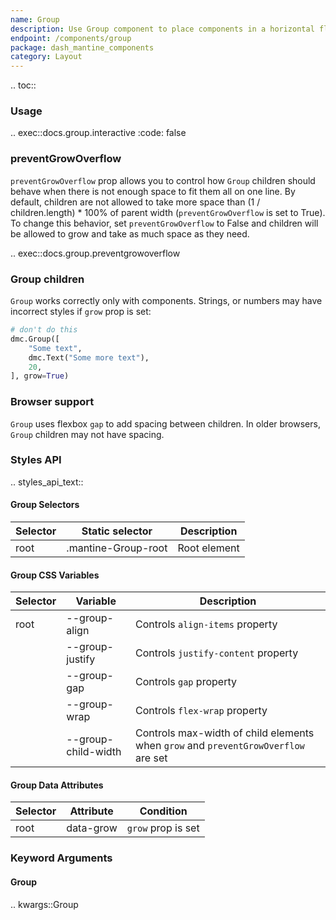 ```yaml
---
name: Group
description: Use Group component to place components in a horizontal flex container.
endpoint: /components/group
package: dash_mantine_components
category: Layout
---
```


.. toc::

### Usage

.. exec::docs.group.interactive
    :code: false

### preventGrowOverflow
`preventGrowOverflow` prop allows you to control how `Group` children should behave when there is not enough space to
fit them all on one line. By default, children are not allowed to take more space than (1 / children.length) * 100%
of parent width (`preventGrowOverflow` is set to True). To change this behavior, set `preventGrowOverflow` to False and 
children will be allowed to grow and take as much space as they need.


.. exec::docs.group.preventgrowoverflow

### Group children
`Group` works correctly only with components. Strings, or numbers may have incorrect styles if `grow` prop is set:

```python
# don't do this
dmc.Group([
    "Some text",
    dmc.Text("Some more text"),
    20,
], grow=True)
```

### Browser support
`Group` uses flexbox `gap` to add spacing between children. In older browsers, `Group` children may not have spacing.

### Styles API

.. styles_api_text::

#### Group Selectors

| Selector | Static selector        | Description    |
|----------|-------------------------|----------------|
| root     | .mantine-Group-root     | Root element   |



#### Group CSS Variables

| Selector | Variable                 | Description                                                  |
|----------|--------------------------|--------------------------------------------------------------|
| root     | --group-align            | Controls `align-items` property                              |
|          | --group-justify          | Controls `justify-content` property                          |
|          | --group-gap              | Controls `gap` property                                      |
|          | --group-wrap             | Controls `flex-wrap` property                                |
|          | --group-child-width      | Controls max-width of child elements when `grow` and `preventGrowOverflow` are set |



#### Group Data Attributes

| Selector | Attribute   | Condition       |
|----------|-------------|-----------------|
| root     | data-grow   | `grow` prop is set |

### Keyword Arguments

#### Group

.. kwargs::Group
